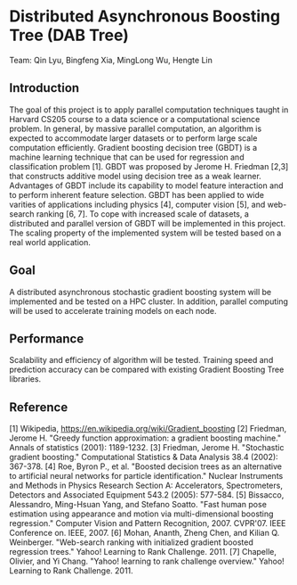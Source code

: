 # Distributed Asynchronous Boosting Tree (DAB Tree)
Team: Qin Lyu, Bingfeng Xia, MingLong Wu, Hengte Lin

## Introduction
The goal of this project is to apply parallel computation techniques taught in Harvard CS205 course to a data science or a computational science problem. In general, by massive parallel computation, an algorithm is expected to accommodate larger datasets or to perform large scale computation efficiently.
    Gradient boosting decision tree (GBDT) is a machine learning technique that can be used for regression and classification problem [1]. GBDT was proposed by Jerome H. Friedman [2,3] that constructs additive model using decision tree as a weak learner. Advantages of GBDT include its capability to model feature interaction and to perform inherent feature selection.
GBDT has been applied to wide varities of applications including physics [4], computer vision [5], and web-search ranking [6, 7]. To cope with increased scale of datasets, a distributed and parallel version of GBDT will be implemented in this project. The scaling property of the implemented system will be tested based on a real world application.

## Goal
A distributed asynchronous stochastic gradient boosting system will be implemented and be tested on a HPC cluster. In addition, parallel computing will be used to accelerate training models on each node.

## Performance
Scalability and efficiency of algorithm will be tested. Training speed and prediction accuracy can be compared with existing Gradient Boosting Tree libraries.

## Reference
[1] Wikipedia, https://en.wikipedia.org/wiki/Gradient_boosting
[2] Friedman, Jerome H. "Greedy function approximation: a gradient boosting machine." Annals of statistics (2001): 1189-1232.
[3] Friedman, Jerome H. "Stochastic gradient boosting." Computational Statistics & Data Analysis 38.4 (2002): 367-378.
[4] Roe, Byron P., et al. "Boosted decision trees as an alternative to artificial neural networks for particle identification." Nuclear Instruments and Methods in Physics Research Section A: Accelerators, Spectrometers, Detectors and Associated Equipment 543.2 (2005): 577-584.
[5] Bissacco, Alessandro, Ming-Hsuan Yang, and Stefano Soatto. "Fast human pose estimation using appearance and motion via multi-dimensional boosting regression." Computer Vision and Pattern Recognition, 2007. CVPR'07. IEEE Conference on. IEEE, 2007.
[6] Mohan, Ananth, Zheng Chen, and Kilian Q. Weinberger. "Web-search ranking with initialized gradient boosted regression trees." Yahoo! Learning to Rank Challenge. 2011.
[7] Chapelle, Olivier, and Yi Chang. "Yahoo! learning to rank challenge overview." Yahoo! Learning to Rank Challenge. 2011.
